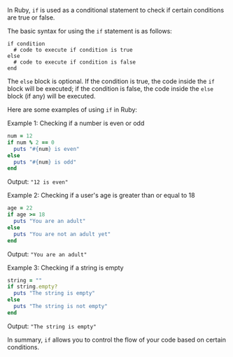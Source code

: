 In Ruby, `if` is used as a conditional statement to check if certain conditions are true or false. 

The basic syntax for using the `if` statement is as follows:

```
if condition
  # code to execute if condition is true
else
  # code to execute if condition is false
end
```

The `else` block is optional. If the condition is true, the code inside the `if` block will be executed; if the condition is false, the code inside the `else` block (if any) will be executed.

Here are some examples of using `if` in Ruby:

Example 1: Checking if a number is even or odd

```ruby
num = 12
if num % 2 == 0
  puts "#{num} is even"
else
  puts "#{num} is odd"
end
```

Output: `"12 is even"`

Example 2: Checking if a user's age is greater than or equal to 18

```ruby
age = 22
if age >= 18
  puts "You are an adult"
else
  puts "You are not an adult yet"
end
```

Output: `"You are an adult"`

Example 3: Checking if a string is empty

```ruby
string = ""
if string.empty?
  puts "The string is empty"
else
  puts "The string is not empty"
end
```

Output: `"The string is empty"`

In summary, `if` allows you to control the flow of your code based on certain conditions.